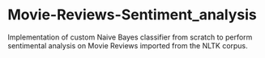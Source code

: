 # Movie-Reviews-Sentiment_analysis 

Implementation of custom Naive Bayes classifier from scratch to perform sentimental analysis on Movie Reviews imported from the NLTK corpus.
